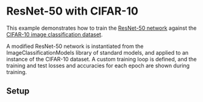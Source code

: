 # ResNet-50 with CIFAR-10

This example demonstrates how to train the [ResNet-50 network]( https://arxiv.org/abs/1512.03385) against the [CIFAR-10 image classification dataset](https://www.cs.toronto.edu/~kriz/cifar.html).

A modified ResNet-50 network is instantiated from the ImageClassificationModels library of standard models, and applied to an instance of the CIFAR-10 dataset. A custom training loop is defined, and the training and test losses and accuracies for each epoch are shown during training.

## Setup

